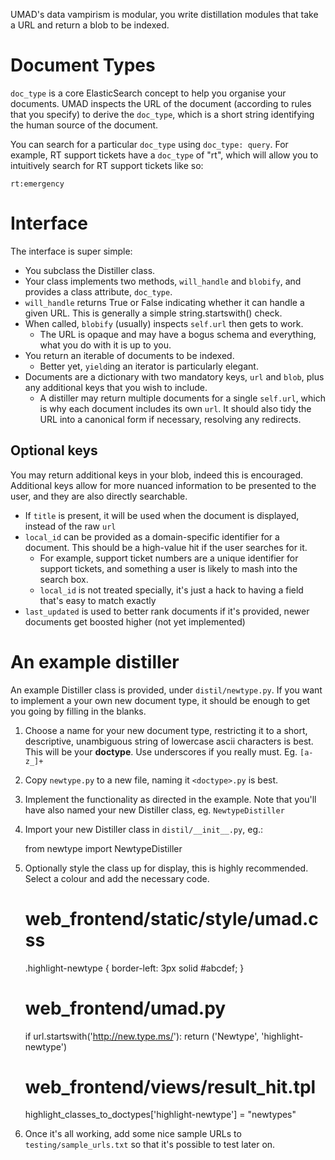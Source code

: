 UMAD's data vampirism is modular, you write distillation modules that take a
URL and return a blob to be indexed.

Document Types
==============

`doc_type` is a core ElasticSearch concept to help you organise your documents.
UMAD inspects the URL of the document (according to rules that you specify) to
derive the `doc_type`, which is a short string identifying the human source of
the document.

You can search for a particular `doc_type` using `doc_type: query`.  For example,
RT support tickets have a `doc_type` of "rt", which will allow you to
intuitively search for RT support tickets like so:

    rt:emergency

Interface
=========

The interface is super simple:

* You subclass the Distiller class.
* Your class implements two methods, `will_handle` and `blobify`, and provides
  a class attribute, `doc_type`.
* `will_handle` returns True or False indicating whether it can handle a given
  URL. This is generally a simple string.startswith() check.
* When called, `blobify` (usually) inspects `self.url` then gets to work.
    * The URL is opaque and may have a bogus schema and everything, what you do
      with it is up to you.
* You return an iterable of documents to be indexed.
    * Better yet, `yield`ing an iterator is particularly elegant.
* Documents are a dictionary with two mandatory keys, `url` and `blob`, plus
  any additional keys that you wish to include.
    * A distiller may return multiple documents for a single `self.url`, which
      is why each document includes its own `url`. It should also tidy the URL
      into a canonical form if necessary, resolving any redirects.


Optional keys
-------------

You may return additional keys in your blob, indeed this is encouraged.
Additional keys allow for more nuanced information to be presented to the user,
and they are also directly searchable.

* If `title` is present, it will be used when the document is displayed,
  instead of the raw `url`
* `local_id` can be provided as a domain-specific identifier for a document.
  This should be a high-value hit if the user searches for it.
    * For example, support ticket numbers are a unique identifier for support
     tickets, and something a user is likely to mash into the search box.
    * `local_id` is not treated specially, it's just a hack to having a field
      that's easy to match exactly
* `last_updated` is used to better rank documents if it's provided, newer
  documents get boosted higher (not yet implemented)


An example distiller
====================

An example Distiller class is provided, under `distil/newtype.py`. If you want
to implement a your own new document type, it should be enough to get you going
by filling in the blanks.

1. Choose a name for your new document type, restricting it to a short,
   descriptive, unambiguous string of lowercase ascii characters is best. This
   will be your **doctype**. Use underscores if you really must. Eg. `[a-z_]+`

2. Copy `newtype.py` to a new file, naming it `<doctype>.py` is best.

3. Implement the functionality as directed in the example. Note that you'll
   have also named your new Distiller class, eg. `NewtypeDistiller`

4. Import your new Distiller class in `distil/__init__.py`, eg.:

      from newtype import NewtypeDistiller

5. Optionally style the class up for display, this is highly recommended.
   Select a colour and add the necessary code.

      # web_frontend/static/style/umad.css
      .highlight-newtype {
        border-left: 3px solid #abcdef;
      }

      # web_frontend/umad.py
      if url.startswith('http://new.type.ms/'):
          return ('Newtype', 'highlight-newtype')

      # web_frontend/views/result_hit.tpl
      highlight_classes_to_doctypes['highlight-newtype'] = "newtypes"

6. Once it's all working, add some nice sample URLs to
   `testing/sample_urls.txt` so that it's possible to test later on.
